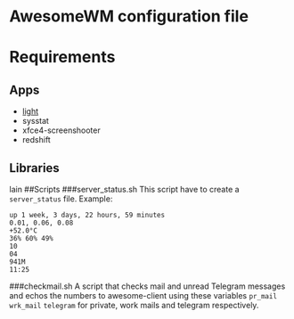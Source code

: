 # AwesomeWM configuration file
# Requirements
## Apps
* [light](https://github.com/haikarainen/light)
* sysstat
* xfce4-screenshooter
* redshift
## Libraries
lain
##Scripts
###server_status.sh
This script have to create a `server_status` file. Example:

```
up 1 week, 3 days, 22 hours, 59 minutes
0.01, 0.06, 0.08
+52.0°C
36% 60% 49% 
10
04
941M
11:25
```

###checkmail.sh
A script that checks mail and unread Telegram messages and echos the numbers to awesome-client using these variables `pr_mail` `wrk_mail` `telegram` for private, work mails and telegram respectively.
